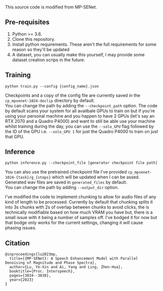 This source code is modified from MP-SENet.

## Pre-requisites
1. Python >= 3.6.
2. Clone this repository.
3. Install python requirements. These aren't the full requirements for some reason so they'll be updated
4. A dataset, you can usually make this yourself, I may provide some dataset creation scrips in the future.

## Training
```
python train.py --config {config_name}.json
```
Checkpoints and a copy of the config file are currently saved in the `cp_mpsenet-1024-declip` directory by default.<br>
You can change the path by adding the `--checkpoint_path` option.
The code by default scans your system for all availbale GPUs to train on but if you're using your personal machine and you happen to have 2 GPUs (let's say an RTX 2070 and a Quadro P4000) and want to still be able use your machine whilst training during the day, you can use the `--solo_GPU` flag followed by the ID of the GPU i.e. `--solo_GPU 1` for just the Quadro P4000 to train on just that GPU.

## Inference
```
python inference.py --checkpoint_file [generator checkpoint file path]
```
You can also use the pretrained checkpoint file I've provided `cp_mpsenet-1024-{task}/g_{steps}` which will be updated when I can be assed.<br>
Generated wav files are saved in `generated_files` by default.<br>
You can change the path by adding `--output_dir` option.

I've modified the code to implement chunking to allow for audio files of any kind of length to be processed.
Currently by default that chunking splits it into 3s chunks with 2s of overlap between chunks to avoid clicks, the is technically modifiable based on how much VRAM you have but, there is a small issue with it being a number of samples off. I've bodged it for now but that bodge only works for the current settings, changing it *will* cause phasing issues.

## Citation
```
@inproceedings{lu2023mp,
  title={{MP-SENet}: A Speech Enhancement Model with Parallel Denoising of Magnitude and Phase Spectra},
  author={Lu, Ye-Xin and Ai, Yang and Ling, Zhen-Hua},
  booktitle={Proc. Interspeech},
  pages={3834--3838},
  year={2023}
}
```
